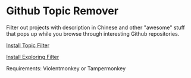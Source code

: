# Github Topic Remover
Filter out projects with description in Chinese and other "awesome" stuff that pops up while you browse through interesting Github repositories.

[Install Topic Filter](https://github.com/MiLigocki/Github-Topic-Remover/raw/main/GithubTopicFilter.user.js)

[Install Exploring Filter](https://github.com/MiLigocki/Github-Topic-Remover/raw/main/GithubExploreFilter.user.js)

Requirements:
Violentmonkey or Tampermonkey
